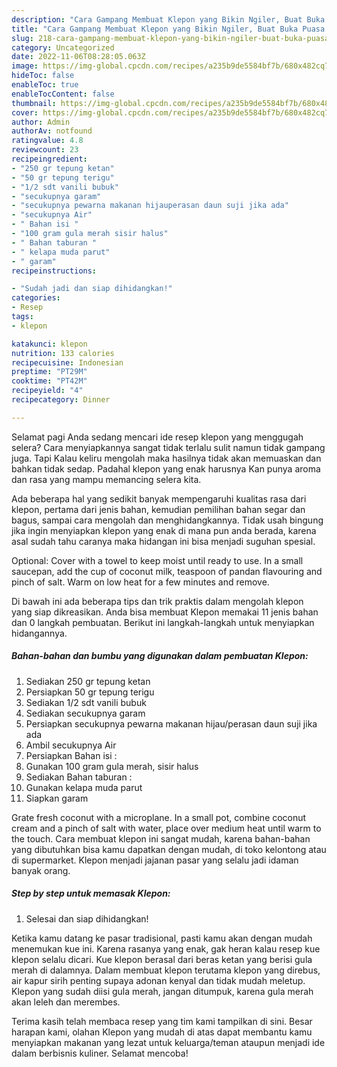 ```yaml
---
description: "Cara Gampang Membuat Klepon yang Bikin Ngiler, Buat Buka Puasa Bikin Ngiler"
title: "Cara Gampang Membuat Klepon yang Bikin Ngiler, Buat Buka Puasa Bikin Ngiler"
slug: 218-cara-gampang-membuat-klepon-yang-bikin-ngiler-buat-buka-puasa-bikin-ngiler
category: Uncategorized
date: 2022-11-06T08:28:05.063Z
image: https://img-global.cpcdn.com/recipes/a235b9de5584bf7b/680x482cq70/klepon-foto-resep-utama.jpg
hideToc: false
enableToc: true
enableTocContent: false
thumbnail: https://img-global.cpcdn.com/recipes/a235b9de5584bf7b/680x482cq70/klepon-foto-resep-utama.jpg
cover: https://img-global.cpcdn.com/recipes/a235b9de5584bf7b/680x482cq70/klepon-foto-resep-utama.jpg
author: Admin
authorAv: notfound
ratingvalue: 4.8
reviewcount: 23
recipeingredient:
- "250 gr tepung ketan"
- "50 gr tepung terigu"
- "1/2 sdt vanili bubuk"
- "secukupnya garam"
- "secukupnya pewarna makanan hijauperasan daun suji jika ada"
- "secukupnya Air"
- " Bahan isi "
- "100 gram gula merah sisir halus"
- " Bahan taburan "
- " kelapa muda parut"
- " garam"
recipeinstructions:

- "Sudah jadi dan siap dihidangkan!"
categories:
- Resep
tags:
- klepon

katakunci: klepon 
nutrition: 133 calories
recipecuisine: Indonesian
preptime: "PT29M"
cooktime: "PT42M"
recipeyield: "4"
recipecategory: Dinner

---
```



Selamat pagi Anda sedang mencari ide resep klepon yang menggugah selera? Cara menyiapkannya sangat tidak terlalu sulit namun tidak gampang juga. Tapi Kalau keliru mengolah maka hasilnya tidak akan memuaskan dan bahkan tidak sedap. Padahal klepon yang enak harusnya Kan punya aroma dan rasa yang mampu memancing selera kita.


Ada beberapa hal yang sedikit banyak mempengaruhi kualitas rasa dari klepon, pertama dari jenis bahan, kemudian pemilihan bahan segar dan bagus, sampai cara mengolah dan menghidangkannya. Tidak usah bingung jika ingin menyiapkan klepon yang enak di mana pun anda berada, karena asal sudah tahu caranya maka hidangan ini bisa menjadi suguhan spesial.

Optional: Cover with a towel to keep moist until ready to use. In a small saucepan, add the cup of coconut milk, teaspoon of pandan flavouring and pinch of salt. Warm on low heat for a few minutes and remove.


Di bawah ini ada beberapa tips dan trik praktis dalam mengolah klepon yang siap dikreasikan. Anda bisa membuat Klepon memakai 11 jenis bahan dan 0 langkah pembuatan. Berikut ini langkah-langkah untuk menyiapkan hidangannya.

<!--inarticleads1-->

##### Bahan-bahan dan bumbu yang digunakan dalam pembuatan Klepon:

1. Sediakan 250 gr tepung ketan
1. Persiapkan 50 gr tepung terigu
1. Sediakan 1/2 sdt vanili bubuk
1. Sediakan secukupnya garam
1. Persiapkan secukupnya pewarna makanan hijau/perasan daun suji jika ada
1. Ambil secukupnya Air
1. Persiapkan  Bahan isi :
1. Gunakan 100 gram gula merah, sisir halus
1. Sediakan  Bahan taburan :
1. Gunakan  kelapa muda parut
1. Siapkan  garam


Grate fresh coconut with a microplane. In a small pot, combine coconut cream and a pinch of salt with water, place over medium heat until warm to the touch. Cara membuat klepon ini sangat mudah, karena bahan-bahan yang dibutuhkan bisa kamu dapatkan dengan mudah, di toko kelontong atau di supermarket. Klepon menjadi jajanan pasar yang selalu jadi idaman banyak orang. 

<!--inarticleads2-->

##### Step by step untuk memasak Klepon:


1. Selesai dan siap dihidangkan!

Ketika kamu datang ke pasar tradisional, pasti kamu akan dengan mudah menemukan kue ini. Karena rasanya yang enak, gak heran kalau resep kue klepon selalu dicari. Kue klepon berasal dari beras ketan yang berisi gula merah di dalamnya. Dalam membuat klepon terutama klepon yang direbus, air kapur sirih penting supaya adonan kenyal dan tidak mudah meletup. Klepon yang sudah diisi gula merah, jangan ditumpuk, karena gula merah akan leleh dan merembes. 

Terima kasih telah membaca resep yang tim kami tampilkan di sini. Besar harapan kami, olahan Klepon yang mudah di atas dapat membantu kamu menyiapkan makanan yang lezat untuk keluarga/teman ataupun menjadi ide dalam berbisnis kuliner. Selamat mencoba!
